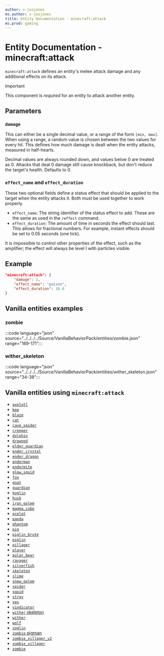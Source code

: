 ```yaml
---
author: v-josjones
ms.author: v-josjones
title: Entity Documentation - minecraft:attack
ms.prod: gaming
---
```


# Entity Documentation - minecraft:attack

`minecraft:attack` defines an entity's melee attack damage and any additional effects on its attack.

>[!IMPORTANT]
> This component is *required* for an entity to attack another entity.

## Parameters

### `damage`

This can either be a single decimal value, or a range of the form `[min, max]`. When using a range, a random value is chosen between the two values for every hit. This defines how much damage is dealt when the entity attacks, measured in half-hearts.

Decimal values are always rounded down, and values below 0 are treated as 0. Attacks that deal 0 damage still cause knockback, but don't reduce the target's health. Defaults to 0.

### `effect_name` and `effect_duration`

These two optional fields define a status effect that should be applied to the target when the entity attacks it. Both must be used together to work properly.

* `effect_name`: The string identifier of the status effect to add. These are the same as used in the `/effect` command.
* `effect_duration`: The amount of time in seconds the effect should last. This allows for fractional numbers. For example, instant effects should be set to 0.05 seconds (one tick).

It is impossible to control other properties of the effect, such as the amplifier; the effect will always be level I with particles visible.

## Example

```json
"minecraft:attack": {
    "damage": 2,
    "effect_name": "poison",
    "effect_duration": 10.0
}
```

## Vanilla entities examples

### zombie

:::code language="json" source="../../../../Source/VanillaBehaviorPack/entities/zombie.json" range="169-171":::

### wither_skeleton

:::code language="json" source="../../../../Source/VanillaBehaviorPack/entities/wither_skeleton.json" range="34-38":::

## Vanilla entities using `minecraft:attack`

- [`axolotl`](../../../../Source/VanillaBehaviorPack_Snippets/entities/axolotl.md)
- [`bee`](../../../../Source/VanillaBehaviorPack_Snippets/entities/bee.md)
- [`blaze`](../../../../Source/VanillaBehaviorPack_Snippets/entities/blaze.md)
- [`cat`](../../../../Source/VanillaBehaviorPack_Snippets/entities/cat.md)
- [`cave_spider`](../../../../Source/VanillaBehaviorPack_Snippets/entities/cave_spider.md)
- [`creeper`](../../../../Source/VanillaBehaviorPack_Snippets/entities/creeper.md)
- [`dolphin`](../../../../Source/VanillaBehaviorPack_Snippets/entities/dolphin.md)
- [`drowned`](../../../../Source/VanillaBehaviorPack_Snippets/entities/drowned.md)
- [`elder_guardian`](../../../../Source/VanillaBehaviorPack_Snippets/entities/elder_guardian.md)
- [`ender_crystal`](../../../../Source/VanillaBehaviorPack_Snippets/entities/ender_crystal.md)
- [`ender_dragon`](../../../../Source/VanillaBehaviorPack_Snippets/entities/ender_dragon.md)
- [`enderman`](../../../../Source/VanillaBehaviorPack_Snippets/entities/enderman.md)
- [`endermite`](../../../../Source/VanillaBehaviorPack_Snippets/entities/endermite.md)
- [`glow_squid`](../../../../Source/VanillaBehaviorPack_Snippets/entities/glow_squid.md)
- [`fox`](../../../../Source/VanillaBehaviorPack_Snippets/entities/fox.md)
- [`goat`](../../../../Source/VanillaBehaviorPack_Snippets/entities/goat.md)
- [`guardian`](../../../../Source/VanillaBehaviorPack_Snippets/entities/guardian.md)
- [`hoglin`](../../../../Source/VanillaBehaviorPack_Snippets/entities/hoglin.md)
- [`husk`](../../../../Source/VanillaBehaviorPack_Snippets/entities/husk.md)
- [`iron_golem`](../../../../Source/VanillaBehaviorPack_Snippets/entities/iron_golem.md)
- [`magma_cube`](../../../../Source/VanillaBehaviorPack_Snippets/entities/magma_cube.md)
- [`ocelot`](../../../../Source/VanillaBehaviorPack_Snippets/entities/ocelot.md)
- [`panda`](../../../../Source/VanillaBehaviorPack_Snippets/entities/panda.md)
- [`phantom`](../../../../Source/VanillaBehaviorPack_Snippets/entities/phantom.md)
- [`pig`](../../../../Source/VanillaBehaviorPack_Snippets/entities/pig.md)
- [`piglin_brute`](../../../../Source/VanillaBehaviorPack_Snippets/entities/piglin_brute.md)
- [`piglin`](../../../../Source/VanillaBehaviorPack_Snippets/entities/piglin.md)
- [`pillager`](../../../../Source/VanillaBehaviorPack_Snippets/entities/pillager.md)
- [`player`](../../../../Source/VanillaBehaviorPack_Snippets/entities/player.md)
- [`polar_bear`](../../../../Source/VanillaBehaviorPack_Snippets/entities/polar_bear.md)
- [`ravager`](../../../../Source/VanillaBehaviorPack_Snippets/entities/ravager.md)
- [`silverfish`](../../../../Source/VanillaBehaviorPack_Snippets/entities/silverfish.md)
- [`skeleton`](../../../../Source/VanillaBehaviorPack_Snippets/entities/skeleton.md)
- [`slime`](../../../../Source/VanillaBehaviorPack_Snippets/entities/slime.md)
- [`snow_golem`](../../../../Source/VanillaBehaviorPack_Snippets/entities/snow_golem.md)
- [`spider`](../../../../Source/VanillaBehaviorPack_Snippets/entities/spider.md)
- [`squid`](../../../../Source/VanillaBehaviorPack_Snippets/entities/squid.md)
- [`stray`](../../../../Source/VanillaBehaviorPack_Snippets/entities/stray.md)
- [`vex`](../../../../Source/VanillaBehaviorPack_Snippets/entities/vex.md)
- [`vindicator`](../../../../Source/VanillaBehaviorPack_Snippets/entities/vindicator.md)
- [`wither` skeleton](../../../../Source/VanillaBehaviorPack_Snippets/entities/wither_skeleton.md)
- [`wither`](../../../../Source/VanillaBehaviorPack_Snippets/entities/wither.md)
- [`wolf`](../../../../Source/VanillaBehaviorPack_Snippets/entities/wolf.md)
- [`zoglin`](../../../../Source/VanillaBehaviorPack_Snippets/entities/zoglin.md)
- [`zombie` pigman](../../../../Source/VanillaBehaviorPack_Snippets/entities/zombie_pigman.md)
- [`zombie_villager_v2`](../../../../Source/VanillaBehaviorPack_Snippets/entities/zombie_villager_v2.md)
- [`zombie_villager`](../../../../Source/VanillaBehaviorPack_Snippets/entities/zombie_villager.md)
- [`zombie`](../../../../Source/VanillaBehaviorPack_Snippets/entities/zombie.md)
